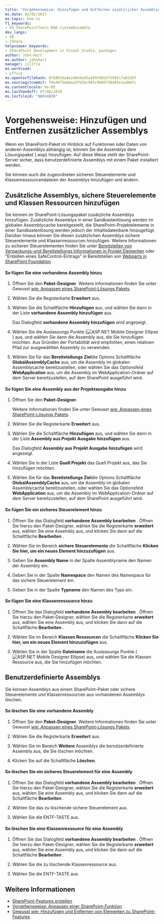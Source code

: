 ```yaml
---
title: 'Vorgehensweise: Hinzufügen und Entfernen zusätzlicher Assemblys | Microsoft-Dokumentation'
ms.date: 02/02/2017
ms.topic: how-to
f1_keywords:
- VS.SharePointTools.RAD.CustomAssembly
dev_langs:
- VB
- CSharp
helpviewer_keywords:
- SharePoint development in Visual Studio, packages
author: John-Hart
ms.author: johnhart
manager: jillfra
ms.workload:
- office
ms.openlocfilehash: 07b9016a4e246d3ed5a2697d924f556517a8226f
ms.sourcegitcommit: f9e44f5ab6a1dfb56c945c9986730465e1adb6fc
ms.contentlocale: de-DE
ms.lasthandoff: 07/06/2020
ms.locfileid: "86014828"
---
```

# <a name="how-to-add-and-remove-additional-assemblies"></a>Vorgehensweise: Hinzufügen und Entfernen zusätzlicher Assemblys
  Wenn ein SharePoint-Paket im Hinblick auf Funktionen oder Daten von anderen Assemblys abhängig ist, können Sie die Assemblys dem Lösungspaket (.wsp) hinzufügen. Auf diese Weise stellt der SharePoint-Server sicher, dass benutzerdefinierte Assemblys mit einem Paket installiert werden.

 Sie können auch die zugeordneten sicheren Steuerelemente und Klassenressourcendateien der Assemblys hinzufügen und ändern.

## <a name="add-additional-assemblies-safe-controls-and-class-resources"></a>Zusätzliche Assemblys, sichere Steuerelemente und Klassen Ressourcen hinzufügen
 Sie können im SharePoint-Lösungspaket zusätzliche Assemblys hinzufügen. Zusätzliche Assemblys in einer Sandkastenlösung werden im globalen Assemblycache bereitgestellt, die SharePoint-Projektelemente in einer Sandkastenlösung werden jedoch der Inhaltsdatenbank hinzugefügt. Darüber hinaus können Sie diesen zusätzlichen Assemblys sichere Steuerelemente und Klassenressourcen hinzufügen. Weitere Informationen zu sicheren Steuerelementen finden Sie unter [Bereitstellen von Verpackungs-und Bereitstellungs Informationen in Projekt Elementen](../sharepoint/providing-packaging-and-deployment-information-in-project-items.md) oder "Erstellen eines SafeControl-Eintrags" in Bereitstellen von [Webparts in SharePoint Foundation](/previous-versions/office/developer/sharepoint-2010/cc768621(v=office.14)).

#### <a name="to-add-an-existing-assembly"></a>So fügen Sie eine vorhandene Assembly hinzu

1. Öffnen Sie den **Paket-Designer**. Weitere Informationen finden Sie unter Gewusst [wie: Anpassen eines SharePoint-Lösungs Pakets](../sharepoint/how-to-customize-a-sharepoint-solution-package.md).

2. Wählen Sie die Registerkarte **Erweitert** aus.

3. Wählen Sie die Schaltfläche **Hinzufügen** aus, und wählen Sie dann in der Liste **vorhandene Assembly hinzufügen** aus.

     Das Dialogfeld **vorhandene Assembly hinzufügen** wird angezeigt.

4. Wählen Sie die Auslassungs Punkte (![ASP.NET Mobile Designer Ellipse](../sharepoint/media/mwellipsis.gif "Auslassungszeichen im ASP.NET Mobile-Designer")) aus, und wählen Sie dann die Assembly aus, die Sie hinzufügen möchten. Aus Gründen der Portabilität wird empfohlen, einen relativen Pfad zur ausgewählten Assembly zu verwenden.

5. Wählen Sie für das **Bereitstellungs Ziel**die Options Schaltfläche **GlobalAssemblyCache** aus, um die Assembly im globalen Assemblycache bereitzustellen, oder wählen Sie das Optionsfeld **WebApplication** aus, um die Assembly im WebApplication-Ordner auf dem Server bereitzustellen, auf dem SharePoint ausgeführt wird.

#### <a name="to-add-an-assembly-from-project-output"></a>So fügen Sie eine Assembly aus der Projektausgabe hinzu

1. Öffnen Sie den **Paket-Designer**.

     Weitere Informationen finden Sie unter Gewusst [wie: Anpassen eines SharePoint-Lösungs Pakets](../sharepoint/how-to-customize-a-sharepoint-solution-package.md).

2. Wählen Sie die Registerkarte **Erweitert** aus.

3. Wählen Sie die Schaltfläche **Hinzufügen** aus, und wählen Sie dann in der Liste **Assembly aus Projekt Ausgabe hinzufügen** aus.

     Das Dialogfeld **Assembly aus Projekt Ausgabe hinzufügen** wird angezeigt.

4. Wählen Sie in der Liste **Quell Projekt** das Quell Projekt aus, das Sie hinzufügen möchten.

5. Wählen Sie für das **Bereitstellungs Ziel**die Options Schaltfläche **GlobalAssemblyCache** aus, um die Assembly im globalen Assemblycache bereitzustellen, oder wählen Sie das Optionsfeld **WebApplication** aus, um die Assembly im WebApplication-Ordner auf dem Server bereitzustellen, auf dem SharePoint ausgeführt wird.

#### <a name="to-add-a-safe-control"></a>So fügen Sie ein sicheres Steuerelement hinzu

1. Öffnen Sie das Dialogfeld **vorhandene Assembly bearbeiten** . Öffnen Sie hierzu den Paket-Designer, wählen Sie die Registerkarte **erweitert** aus, wählen Sie eine Assembly aus, und klicken Sie dann auf die Schaltfläche **Bearbeiten** .

2. Wählen Sie im Bereich **sichere Steuerelemente** die Schaltfläche **Klicken Sie hier, um ein neues Element hinzuzufügen** aus.

3. Geben Sie **Assembly Name** in der Spalte Assemblyname den Namen der Assembly ein.

4. Geben Sie in der Spalte **Namespace** den Namen des Namespace für das sichere Steuerelement ein.

5. Geben Sie in der Spalte **Typname** den Namen des Typs ein.

#### <a name="to-add-a-class-resource"></a>So fügen Sie eine Klassenressource hinzu

1. Öffnen Sie das Dialogfeld **vorhandene Assembly bearbeiten** . Öffnen Sie hierzu den Paket-Designer, wählen Sie die Registerkarte **erweitert** aus, wählen Sie eine Assembly aus, und klicken Sie dann auf die Schaltfläche **Bearbeiten** .

2. Wählen Sie im Bereich **Klassen Ressourcen** die Schaltfläche **Klicken Sie hier, um ein neues Element hinzuzufügen** aus.

3. Wählen Sie in der Spalte **Dateiname** die Auslassungs Punkte (![ASP.NET Mobile Designer Ellipse](../sharepoint/media/mwellipsis.gif "Auslassungszeichen im ASP.NET Mobile-Designer")) aus, und wählen Sie die Klassen Ressource aus, die Sie hinzufügen möchten.

## <a name="delete-custom-assemblies"></a>Benutzerdefinierte Assemblys
 Sie können Assemblys aus einem SharePoint-Paket oder sichere Steuerelemente und Klassenressourcen aus vorhandenen Assemblys löschen.

#### <a name="to-delete-an-existing-assembly"></a>So löschen Sie eine vorhandene Assembly

1. Öffnen Sie den **Paket-Designer**. Weitere Informationen finden Sie unter Gewusst [wie: Anpassen eines SharePoint-Lösungs Pakets](../sharepoint/how-to-customize-a-sharepoint-solution-package.md).

2. Wählen Sie die Registerkarte **Erweitert** aus.

3. Wählen Sie im Bereich **Weitere** Assemblys die benutzerdefinierte Assembly aus, die Sie löschen möchten.

4. Klicken Sie auf die Schaltfläche **Löschen**.

#### <a name="to-delete-a-safe-control-for-an-assembly"></a>So löschen Sie ein sicheres Steuerelement für eine Assembly

1. Öffnen Sie das Dialogfeld **vorhandene Assembly bearbeiten** . Öffnen Sie hierzu den Paket-Designer, wählen Sie die Registerkarte **erweitert** aus, wählen Sie eine Assembly aus, und klicken Sie dann auf die Schaltfläche **Bearbeiten** .

2. Wählen Sie das zu löschende sichere Steuerelement aus.

3. Wählen Sie die ENTF-TASTE aus.

#### <a name="to-delete-a-class-resource-for-an-assembly"></a>So löschen Sie eine Klassenressource für eine Assembly

1. Öffnen Sie das Dialogfeld **vorhandene Assembly bearbeiten** . Öffnen Sie hierzu den Paket-Designer, wählen Sie die Registerkarte **erweitert** aus, wählen Sie eine Assembly aus, und klicken Sie dann auf die Schaltfläche **Bearbeiten** .

2. Wählen Sie die zu löschende Klassenressource aus.

3. Wählen Sie die ENTF-TASTE aus.

## <a name="see-also"></a>Weitere Informationen
- [SharePoint-Features erstellen](../sharepoint/creating-sharepoint-features.md)
- [Vorgehensweise: Anpassen einer SharePoint-Funktion](../sharepoint/how-to-customize-a-sharepoint-feature.md)
- [Gewusst wie: Hinzufügen und Entfernen von Elementen zu SharePoint-Features](../sharepoint/how-to-add-and-remove-items-to-sharepoint-features.md)
